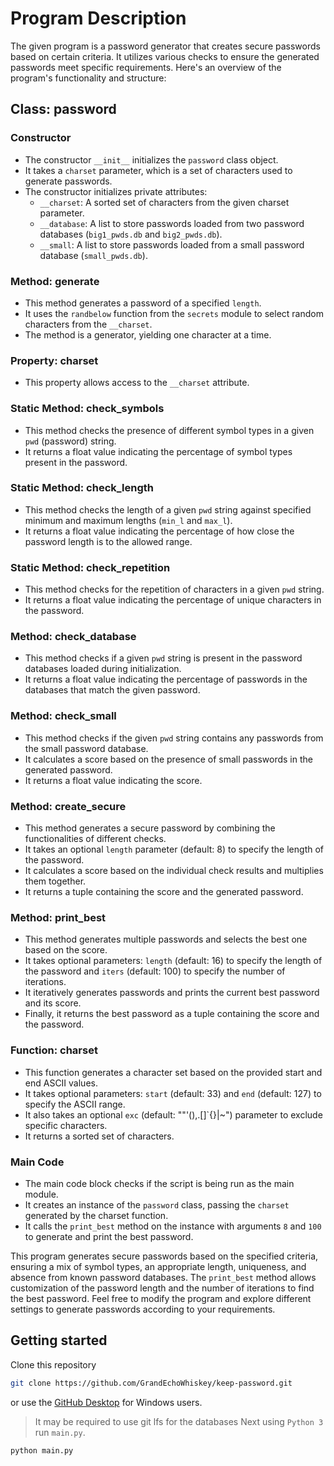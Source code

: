 # Program Description

The given program is a password generator that creates secure passwords based on certain criteria. It utilizes various checks to ensure the generated passwords meet specific requirements. Here's an overview of the program's functionality and structure:

## Class: password
### Constructor
- The constructor `__init__` initializes the `password` class object.
- It takes a `charset` parameter, which is a set of characters used to generate passwords.
- The constructor initializes private attributes:
  - `__charset`: A sorted set of characters from the given charset parameter.
  - `__database`: A list to store passwords loaded from two password databases (`big1_pwds.db` and `big2_pwds.db`).
  - `__small`: A list to store passwords loaded from a small password database (`small_pwds.db`).

### Method: generate
- This method generates a password of a specified `length`.
- It uses the `randbelow` function from the `secrets` module to select random characters from the `__charset`.
- The method is a generator, yielding one character at a time.

### Property: charset
- This property allows access to the `__charset` attribute.

### Static Method: check_symbols
- This method checks the presence of different symbol types in a given `pwd` (password) string.
- It returns a float value indicating the percentage of symbol types present in the password.

### Static Method: check_length
- This method checks the length of a given `pwd` string against specified minimum and maximum lengths (`min_l` and `max_l`).
- It returns a float value indicating the percentage of how close the password length is to the allowed range.

### Static Method: check_repetition
- This method checks for the repetition of characters in a given `pwd` string.
- It returns a float value indicating the percentage of unique characters in the password.

### Method: check_database
- This method checks if a given `pwd` string is present in the password databases loaded during initialization.
- It returns a float value indicating the percentage of passwords in the databases that match the given password.

### Method: check_small
- This method checks if the given `pwd` string contains any passwords from the small password database.
- It calculates a score based on the presence of small passwords in the generated password.
- It returns a float value indicating the score.

### Method: create_secure
- This method generates a secure password by combining the functionalities of different checks.
- It takes an optional `length` parameter (default: 8) to specify the length of the password.
- It calculates a score based on the individual check results and multiplies them together.
- It returns a tuple containing the score and the generated password.

### Method: print_best
- This method generates multiple passwords and selects the best one based on the score.
- It takes optional parameters: `length` (default: 16) to specify the length of the password and `iters` (default: 100) to specify the number of iterations.
- It iteratively generates passwords and prints the current best password and its score.
- Finally, it returns the best password as a tuple containing the score and the password.

### Function: charset
- This function generates a character set based on the provided start and end ASCII values.
- It takes optional parameters: `start` (default: 33) and `end` (default: 127) to specify the ASCII range.
- It also takes an optional `exc` (default: ""\'(),.[]`{}|~") parameter to exclude specific characters.
- It returns a sorted set of characters.

### Main Code
- The main code block checks if the script is being run as the main module.
- It creates an instance of the `password` class, passing the `charset` generated by the charset function.
- It calls the `print_best` method on the instance with arguments `8` and `100` to generate and print the best password.

This program generates secure passwords based on the specified criteria, ensuring a mix of symbol types, an appropriate length, uniqueness, and absence from known password databases. The `print_best` method allows customization of the password length and the number of iterations to find the best password. Feel free to modify the program and explore different settings to generate passwords according to your requirements.

## Getting started

Clone this repository
```bash
git clone https://github.com/GrandEchoWhiskey/keep-password.git
```
or use the [GitHub Desktop](https://central.github.com/deployments/desktop/desktop/latest/win32) for Windows users.
> It may be required to use git lfs for the databases
Next using `Python 3` run `main.py`.
```bash
python main.py
```
